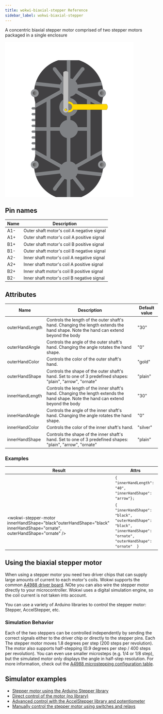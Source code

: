 ```yaml
---
title: wokwi-biaxial-stepper Reference
sidebar_label: wokwi-biaxial-stepper
---
```


A concentric biaxial stepper motor comprised of two stepper motors packaged in a single enclosure

![wokwi-biaxial-stepper](wokwi-biaxial-stepper.svg)

## Pin names

| Name | Description                                 |
|------|---------------------------------------------|
| A1-  | Outer shaft motor's coil A negative signal  |
| A1+  | Outer shaft motor's coil A positive signal  |
| B1+  | Outer shaft motor's coil B positive signal  |
| B1-  | Outer shaft motor's coil B negative signal  |
| A2-  | Inner shaft motor's coil A negative signal  |
| A2+  | Inner shaft motor's coil A positive signal  |
| B2+  | Inner shaft motor's coil B positive signal  |
| B2-  | Inner shaft motor's coil B negative signal  |



## Attributes

| Name            | Description                                                                                                                         | Default value |
|-----------------|-------------------------------------------------------------------------------------------------------------------------------------|---------------|
| outerHandLength | Controls the length of the outer shaft's hand. Changing the length extends the hand shape. Note the hand can extend beyond the body | "30"          |
| outerHandAngle  | Controls the angle of the outer shaft's hand. Changing the angle rotates the hand shape.                                            | "0"           |
| outerHandColor  | Controls the color of the outer shaft's hand.                                                                                       | "gold"        |
| outerHandShape  | Controls the shape of the outer shaft's hand. Set to one of 3 predefined shapes: "plain", "arrow", "ornate"                         | "plain"       |
| innerHandLength | Controls the length of the inner shaft's hand. Changing the length extends the hand shape. Note the hand can extend beyond the body | "30"          |
| innerHandAngle  | Controls the angle of the inner shaft's hand. Changing the angle rotates the hand shape.                                           | "0"           |
| innerHandColor  | Controls the color of the inner shaft's hand.                                                                                      | "silver"     |
| innerHandShape  | Controls the shape of the inner shaft's hand. Set to one of 3 predefined shapes: "plain", "arrow", "ornate"                        | "plain"       |



### Examples

| Result                                                                                                                | Attrs                                                                                                                  |
|-----------------------------------------------------------------------------------------------------------------------|------------------------------------------------------------------------------------------------------------------------|
| <wokwi-stepper-motor innerHandLength="70" innerHandShape="arrow"/>                                                    | `{ "innerHandLength": "40", "innerHandShape": "arrow"};`                                                               |
| <wokwi-stepper-motor innerHandShape="black"outerHandShape="black" innerHandShape="ornate", outerHandShape="ornate" /> | `{ "innerHandShape": "black", "outerHandShape": "black", "innerHandShape": "ornate", "outerHandShape": "ornate"  }` |

## Using the biaxial stepper motor

When using a stepper motor you need two driver chips that can supply large amounts of current to each motor's coils.
Wokwi supports the common [A4988 driver board](wokwi-a4988). 
NOte you can also wire the stepper motor directly to your microcontroller. 
Wokwi uses a digital simulation engine, so the coil current is not taken into account.

You can use a variety of Arduino libraries to control the stepper motor: Stepper, AccelStepper, etc.

### Simulation Behavior

Each of the two steppers can be controlled independently by sending the correct signals either to the driver chip or directly to
the stepper pins. 
Each The stepper motor moves 1.8 degrees per step (200 steps per revolution). 
The motor also supports half-stepping (0.9 degrees per step / 400 steps per revolution). 
You can even use smaller microsteps (e.g. 1/4 or 1/8 step), 
but the simulated motor only displays the angle in half-step resolution. 
For more information, check out the [A4988 microstepping configuration table](wokwi-a4988#microstepping-configuration).

## Simulator examples

- [Stepper motor using the Arduino Stepper library](https://wokwi.com/projects/327324886912467538)
- [Direct control of the motor (no library)](https://wokwi.com/projects/327360139702043220)
- [Advanced control with the AccelStepper library and potentiometer](https://wokwi.com/projects/327381547863769683)
- [Manually control the stepper motor using switches and relays](https://wokwi.com/projects/327424914940232274)
